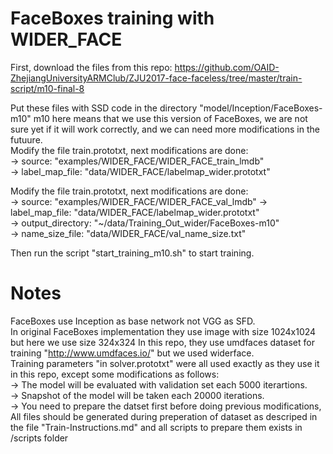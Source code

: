 # FaceBoxes training with WIDER_FACE

First, download the files from this repo: 
https://github.com/OAID-ZhejiangUniversityARMClub/ZJU2017-face-faceless/tree/master/train-script/m10-final-8  <br />

Put these files with SSD code in the directory "model/Inception/FaceBoxes-m10" m10 here means that we use this version of FaceBoxes, we are not sure yet if it will work correctly, and we can need more modifications in the futuure.  <br />
Modify the file train.prototxt, next modifications are done:  <br />
-> source: "examples/WIDER_FACE/WIDER_FACE_train_lmdb"        <br />
-> label_map_file: "data/WIDER_FACE/labelmap_wider.prototxt"  <br />

Modify the file train.prototxt, next modifications are done:  <br />
-> source: "examples/WIDER_FACE/WIDER_FACE_val_lmdb"
-> label_map_file: "data/WIDER_FACE/labelmap_wider.prototxt"   <br />
-> output_directory: "~/data/Training_Out_wider/FaceBoxes-m10" <br />
-> name_size_file: "data/WIDER_FACE/val_name_size.txt"         <br />

Then run the script "start_training_m10.sh" to start training. <br />

# Notes
FaceBoxes use Inception as base network not VGG as SFD.  <br />
In original FaceBoxes implementation they use image with size 1024x1024 but here we use size 324x324
In this repo, they use umdfaces dataset for training "http://www.umdfaces.io/" but we used widerface.  <br />
Training parameters "in solver.prototxt" were all used exactly as they use it in this repo, except some modifications as follows:  <br />
-> The model will be evaluated with validation set each 5000 iterartions.  <br />
-> Snapshot of the model will be taken each 20000 iterations.  <br />
-> You need to prepare the datset first before doing previous modifications, All files should be generated during preperation of dataset as descriped in the file "Train-Instructions.md" and all scripts to prepare them exists in /scripts folder <br />
